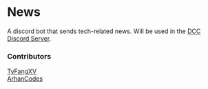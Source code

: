 # News
A discord bot that sends tech-related news. Will be used in the [DCC Discord Server](https://discord.gg/h2zQpbeFhs).

### Contributors 
[TyFangXV](https://github.com/TyFangXV)\
[ArhanCodes](https://github.com/ArhanCodes)

